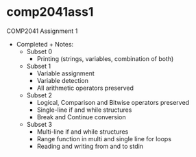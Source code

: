 comp2041ass1
============

COMP2041 Assignment 1
 - Completed + Notes:
	- Subset 0
	    + Printing (strings, variables, combination of both)
	- Subset 1
	    + Variable assignment
	    + Variable detection
	    + All arithmetic operators preserved
	- Subset 2
	    + Logical, Comparison and Bitwise operators preserved
	    + Single-line if and while structures
	    + Break and Continue conversion
	- Subset 3
	    + Multi-line if and while structures
	    + Range function in multi and single line for loops
	    + Reading and writing from and to stdin
